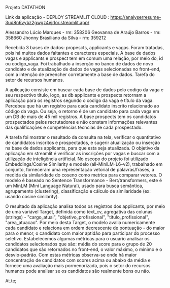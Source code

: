 Projeto DATATHON 

Link da aplicação - DEPLOY STREAMLIT CLOUD : https://analyserresume-3ud8n6vybz2gwgz4ejrlor.streamlit.app/

Alessandro Lúcio Marques - rm: 358206
Geovanna de Araújo Barros - rm: 358660
Jhonny Brasiliano da Silva - rm: 359212

Recebida 3 bases de dados: propescts, applicants e vagas. Foram tratadas, pois há muitos dados faltantes e caracteres especiais. A base de dados vagas e applicants e prospect tem em comum uma relação, por meio do, id ou codigo_vaga.
Foi trabalhado a inserção no banco de dados de novo candidato e de atualização de dados de vagas selecionadas no front-end, com a intenção de preencher corretamente a base de dados. Tarefa do setor de recursos humanos.

A aplicação consiste em buscar cada base de dados pelo codigo da vaga e seu respectivo título, logo, as db applicants e prospects retornam a aplicação para os registros segundo o codigo da vaga e título da vaga. Percebeu que há um registro para cada candidato inscrito relacionado ao código da vaga. Ou seja, o retorno é de um candidato para cada vaga em um DB de mais de 45 mil registros. A base prospects tem os candidatos prospectados pelos recrutadores e não constam informações relevantes das qualificações e competências técncias de cada prospectado.

A tarefa foi mostrar o resultado da consulta na tela, verificar o quantitativo de candidatos inscritos e prospectados, e sugerir atualização ou inserção na base de dados applicants, para que esta seja atualizada. O objetivo da aplicação em streamlit é verificar as inscrições por vagas e buscar com a utilização de inteligência artificial. No escopo do projeto foi utilizado Embeddings/Cosine Similarity e modelo (all-MiniLM-L6-v2), trabalhado em conjunto, forneceram uma representação vetorial de palavras/frases, a medida da similaridade do coseno como metrica para comparar vetores. O modelo é baseado no Sentence Transformance - Bert/transformers, este é um MinLM (Mini Language Natural), usado para busca semântica, agrupamento (clustering), classificação e cálculo de similaridade (ex: usando cosine similarity).

O resultado da aplicação analisa todos os registros dos applicants, por meio de uma variável Target, definida como text_cv, agregativa das colunas (strings) - "cargo_atual", "objetivo_profissional", "titulo_profissional", "area_atuacao". Por meio desta Target, o modelo avalia numericamente cada candidato e relaciona em ordem decrescente de pontuação - do maior para o menor, o candidato com maior aptidão para participar do processo seletivo. Estabelecemos algumas métricas para o usuário analisar os candidatos selecionados que são: média do score para o grupo de 20 candidatos que são retornados no front-end, o valor máximo, o mínimo e o desvio-padrão. Com estas métricas observa-se onde há maior concentração de candidatos com scores acima ou abaixo da média e fornece uma avaliação mais pormenorizada, pois o setor do recursos humanos pode analisar se os candidatos são realmente bons ou não.

At.te;
